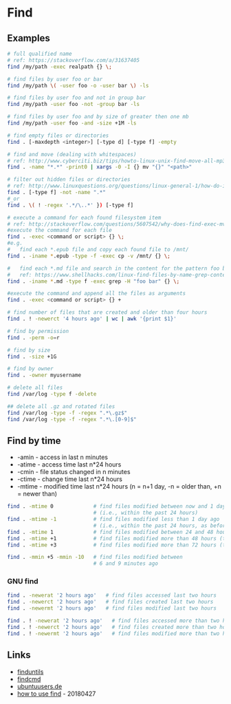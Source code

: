 # Find

## Examples

```bash
# full qualified name
# ref: https://stackoverflow.com/a/31637405
find /my/path -exec realpath {} \;

# find files by user foo or bar
find /my/path \( -user foo -o -user bar \) -ls

# find files by user foo and not in group bar
find /my/path -user foo -not -group bar -ls

# find files by user foo and by size of greater then one mb
find /my/path -user foo -and -size +1M -ls

# find empty files or directories
find . [-maxdepth <integer>] [-type d] [-type f] -empty

# find and move (dealing with whitespaces)
# ref: http://www.cyberciti.biz/tips/howto-linux-unix-find-move-all-mp3-file.html
find . -name "*.*" -print0 | xargs -0 -I {} mv "{}" "<path>"

# filter out hidden files or directories
# ref: http://www.linuxquestions.org/questions/linux-general-1/how-do-i-make-find-exclude-hidden-files-files-613793/
find . [-type f] -not -name ".*"
#_or
find . \( ! -regex '.*/\..*' }) [-type f]

# execute a command for each found filesystem item
# ref: http://stackoverflow.com/questions/5607542/why-does-find-exec-mv-target-not-work-on-cygwin
#execute the command for each file
find . -exec <command or script> {} \;
#e.g.
#   find each *.epub file and copy each found file to /mnt/
find . -iname *.epub -type -f -exec cp -v /mnt/ {} \;

#   find each *.md file and search in the content for the pattern foo bar
#   ref: https://www.shellhacks.com/linux-find-files-by-name-grep-contents/
find . -iname *.md -type f -exec grep -H "foo bar" {} \;

#execute the command and append all the files as arguments
find . -exec <command or script> {} +

# find number of files that are created and older than four hours
find . ! -newerct '4 hours ago' | wc | awk '{print $1}'

# find by permission
find . -perm -o=r

# find by size
find . -size +1G

# find by owner
find . -owner myusername

# delete all files
find /var/log -type f -delete

## delete all .gz and rotated files
find /var/log -type -f -regex ".*\.gz$"
find /var/log -type -f -regex ".*\.[0-9]$"


```

## Find by time

* -amin     -   access in last n minutes
* -atime    -   access time last n*24 hours
* -cmin     -   file status changed in n minutes
* -ctime    -   change time last n\*24 hours
* -mtime    -   modified time last n\*24 hours (n = n+1 day, -n = older than, +n = newer than)

```bash
find . -mtime 0             # find files modified between now and 1 day ago
                            # (i.e., within the past 24 hours)
find . -mtime -1            # find files modified less than 1 day ago
                            # (i.e., within the past 24 hours, as before)
find . -mtime 1             # find files modified between 24 and 48 hours ago
find . -mtime +1            # find files modified more than 48 hours (two days) ago
find . -mtime +3            # find files modified more than 72 hours (three days) ago

find . -mmin +5 -mmin -10   # find files modified between
                            # 6 and 9 minutes ago
```

### GNU find

```bash
find . -newerat '2 hours ago'   # find files accessed last two hours
find . -newerct '2 hours ago'   # find files created last two hours
find . -newermt '2 hours ago'   # find files modified last two hours

find . ! -newerat '2 hours ago'   # find files accessed more than two hours
find . ! -newerct '2 hours ago'   # find files created more than two hours
find . ! -newermt '2 hours ago'   # find files modified more than two hours
```

## Links

* [finduntils](http://www.gnu.org/software/findutils/findutils.html)
* [findcmd](http://content.hccfl.edu/pollock/unix/findcmd.htm)
* [ubuntuusers.de](http://wiki.ubuntuusers.de/find)
* [how to use find](https://opensource.com/article/18/4/how-use-find-linux) - 20180427
